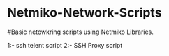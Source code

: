 # Netmiko-Network-Scripts
#Basic netowkring scripts using Netmiko Libraries. 

1:- ssh telent script 
2:- SSH Proxy script
